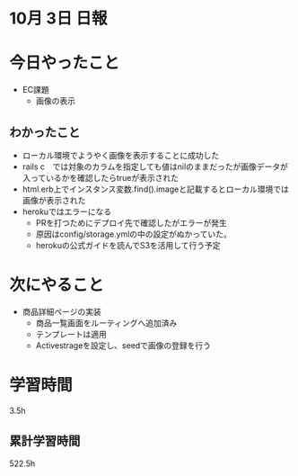 #  10月 3日 日報

# 今日やったこと
* EC課題 
  * 画像の表示
##  わかったこと
* ローカル環境でようやく画像を表示することに成功した
 * rails c　では対象のカラムを指定しても値はnilのままだったが画像データが入っているかを確認したらtrueが表示された
 * html.erb上でインスタンス変数.find().imageと記載するとローカル環境では画像が表示された
* herokuではエラーになる
  * PRを打つためにデプロイ先で確認したがエラーが発生
  * 原因はconfig/storage.ymlの中の設定がぬかっていた。
  * herokuの公式ガイドを読んでS3を活用して行う予定

# 次にやること
* 商品詳細ページの実装
  * 商品一覧画面をルーティングへ追加済み
  * テンプレートは適用
  * Activestrageを設定し、seedで画像の登録を行う

#  学習時間
3.5h
##  累計学習時間
522.5h

